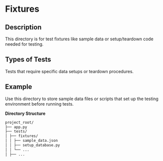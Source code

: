 # Fixtures

## Description

This directory is for test fixtures like sample data or setup/teardown code needed for testing.

## Types of Tests 

Tests that require specific data setups or teardown procedures.

## Example

Use this directory to store sample data files or scripts that set up the testing environment before running tests.

**Directory Structure**

```bash
project_root/
├── app.py
├── tests/
│ ├── fixtures/
│ │ ├── sample_data.json
│ │ ├── setup_database.py
│ │ └── ...
│ ├── ...
```